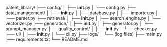 patent_library/
├── config/
│   ├── __init__.py
│   └── config.py
├── data_management/
│   ├── __init__.py
│   ├── database.py
│   ├── importer.py
│   └── parser.py
├── retrieval/
│   ├── __init__.py
│   ├── search_engine.py
│   └── vectorizer.py
├── generation/
│   ├── __init__.py
│   ├── generator.py
│   └── prompt_manager.py
├── quality_control/
│   ├── __init__.py
│   └── checker.py
├── ui/
│   ├── __init__.py
│   └── cli.py
├── logs/
│   └── (log files)
├── main.py
├── requirements.txt
└── README.md
